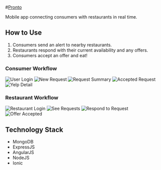#[Pronto](http://prontoeats.azurewebsites.net/)

Mobile app connecting consumers with restaurants in real time.

## How to Use

1. Consumers send an alert to nearby restaurants.
2. Restaurants respond with their current availability and any offers.
3. Consumers accept an offer and eat!

### Consumer Workflow

![User Login](http://prontoeats.azurewebsites.net/assets/img/user-login.png)
![New Request](http://prontoeats.azurewebsites.net/assets/img/request-new.png)
![Request Summary](http://prontoeats.azurewebsites.net/assets/img/request-summary.png)
![Accepted Request](http://prontoeats.azurewebsites.net/assets/img/request-accepted.png)
![Yelp Detail](http://prontoeats.azurewebsites.net/assets/img/yelp-detail.png)

### Restaurant Workflow

![Restaurant Login](http://prontoeats.azurewebsites.net/assets/img/user-login.png)
![See Requests](http://prontoeats.azurewebsites.net/assets/img/offer-incoming.png)
![Respond to Request](http://prontoeats.azurewebsites.net/assets/img/offer-response.png)
![Offer Accepted](http://prontoeats.azurewebsites.net/assets/img/offer-accepted.png)

## Technology Stack

- MongoDB
- ExpressJS
- AngularJS
- NodeJS
- Ionic
